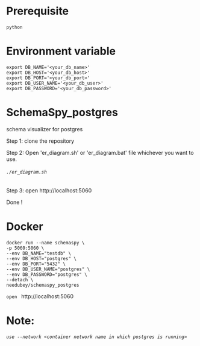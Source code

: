 # Prerequisite
```
python
```` 

# Environment variable
````
export DB_NAME='<your_db_name>'
export DB_HOST='<your_db_host>'
export DB_PORT='<your_db_port>'
export DB_USER_NAME='<your_db_user>'
export DB_PASSWORD='<your_db_password>'
````

# SchemaSpy_postgres
schema visualizer for postgres 

Step 1: clone the repository 

Step 2: Open 'er_diagram.sh' or 'er_diagram.bat' file whichever you want to use.

###### `./er_diagram.sh`

Step 3: open http://localhost:5060

Done ! 

# Docker
````
docker run --name schemaspy \
-p 5060:5060 \
--env DB_NAME="testdb" \
--env DB_HOST="postgres" \
--env DB_PORT="5432" \
--env DB_USER_NAME="postgres" \
--env DB_PASSWORD="postgres" \
--detach \
needubey/schemaspy_postgres
````
`open ` http://localhost:5060

# Note:
_`use --network <container network name in which postgres is running>`_
